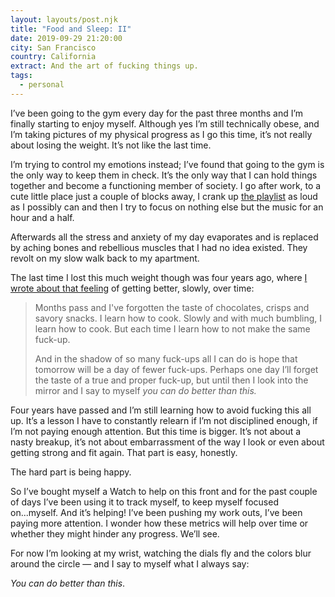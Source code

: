 ```yaml
---
layout: layouts/post.njk
title: "Food and Sleep: II"
date: 2019-09-29 21:20:00
city: San Francisco
country: California
extract: And the art of fucking things up.
tags:
  - personal
---
```


I’ve been going to the gym every day for the past three months and I’m finally starting to enjoy myself. Although yes I’m still technically obese, and I’m taking pictures of my physical progress as I go this time, it’s not really about losing the weight. It’s not like the last time.

I’m trying to control my emotions instead; I’ve found that going to the gym is the only way to keep them in check. It’s the only way that I can hold things together and become a functioning member of society. I go after work, to a cute little place just a couple of blocks away, I crank up [the playlist](https://open.spotify.com/playlist/0LARGPJJ8rzjaMylvuJisc?si=_UUKqXsxQN2_xEgLfk5Q4Q) as loud as I possibly can and then I try to focus on nothing else but the music for an hour and a half.

Afterwards all the stress and anxiety of my day evaporates and is replaced by aching bones and rebellious muscles that I had no idea existed. They revolt on my slow walk back to my apartment.

The last time I lost this much weight though was four years ago, where [I wrote about that feeling](https://www.robinrendle.com/notes/food-and-sleep) of getting better, slowly, over time:

> Months pass and I've forgotten the taste of chocolates, crisps and savory snacks. I learn how to cook. Slowly and with much bumbling, I learn how to cook. But each time I learn how to not make the same fuck-up.
>
> And in the shadow of so many fuck-ups all I can do is hope that tomorrow will be a day of fewer fuck-ups. Perhaps one day I’ll forget the taste of a true and proper fuck-up, but until then I look into the mirror and I say to myself _you can do better than this._

Four years have passed and I’m still learning how to avoid fucking this all up. It’s a lesson I have to constantly relearn if I’m not disciplined enough, if I’m not paying enough attention. But this time is bigger. It’s not about a nasty breakup, it’s not about embarrassment of the way I look or even about getting strong and fit again. That part is easy, honestly.

The hard part is being happy.

So I’ve bought myself a Watch to help on this front and for the past couple of days I’ve been using it to track myself, to keep myself focused on...myself. And it’s helping! I’ve been pushing my work outs, I’ve been paying more attention. I wonder how these metrics will help over time or whether they might hinder any progress. We’ll see.

For now I’m looking at my wrist, watching the dials fly and the colors blur around the circle — and I say to myself what I always say:

_You can do better than this_.
